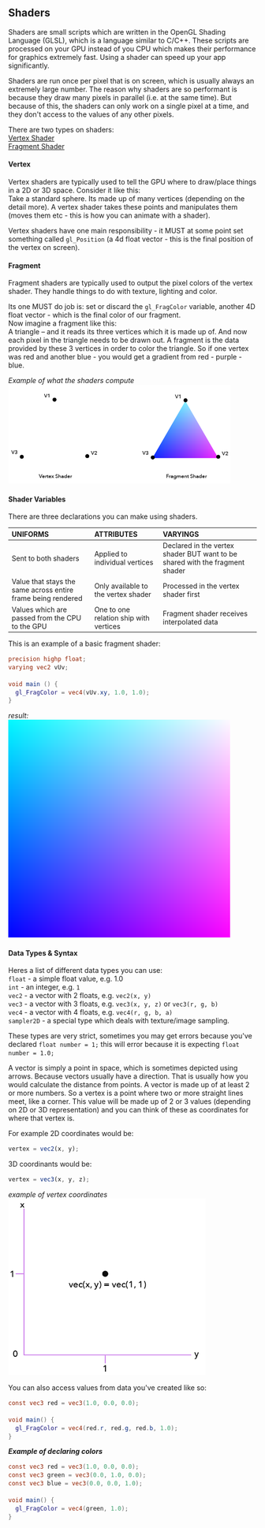 ## Shaders
Shaders are small scripts which are written in the OpenGL Shading Language (GLSL), which is a language similar to C/C++. These scripts are processed on your GPU instead of you CPU which makes their performance for graphics extremely fast. Using a shader can speed up your app significantly.

Shaders are run once per pixel that is on screen, which is usually always an extremely large number. The reason why shaders are so performant is because they draw many pixels in parallel (i.e. at the same time). But because of this, the shaders can only work on a single pixel at a time, and they don't access to the values of any other pixels.

There are two types on shaders:<br>
[Vertex Shader](#vertex)<br>
[Fragment Shader](#fragment)

<!-- TODO: update this -->
#### Vertex
Vertex shaders are typically used to tell the GPU where to draw/place things in a 2D or 3D space.
Consider it like this:<br>
Take a standard sphere. Its made up of many vertices (depending on the detail more). A vertex shader takes these points and manipulates them (moves them etc - this is how you can animate with a shader).<brb>

Vertex shaders have one main responsibility - it MUST at some point set something called `gl_Position` (a 4d float vector - this is the final position of the vertex on screen).

#### Fragment
Fragment shaders are typically used to output the pixel colors of the vertex shader. They handle things to do with texture, lighting and color.

Its one MUST do job is: set or discard the `gl_FragColor` variable, another 4D float vector - which is the final color of our fragment.<br>
Now imagine a fragment like this:<br>
A triangle – and it reads its three vertices which it is made up of. And now each pixel in the triangle needs to be drawn out. A fragment is the data provided by these 3 vertices in order to color the triangle. So if one vertex was red and another blue - you would get a gradient from red - purple - blue.

*Example of what the shaders compute*<br>
<img src="../assets/webgl/shader-triangle.png" width="450px"/>

#### Shader Variables
There are three declarations you can make using shaders.<br>

 UNIFORMS                                                    | ATTRIBUTES                             | VARYINGS                                                                    |
:----------------------------------------------------------- |:-------------------------------------- |:--------------------------------------------------------------------------- |
Sent to both shaders                                         |Applied to individual vertices          |Declared in the vertex shader BUT want to be shared with the fragment shader |
Value that stays the same across entire frame being rendered |Only available to the vertex shader     |Processed in the vertex shader first                                         |
Values which are passed from the CPU to the GPU              |One to one relation ship with vertices  |Fragment shader receives interpolated data                                   |


This is an example of a basic fragment shader:
```glsl
precision highp float;
varying vec2 vUv;

void main () {
  gl_FragColor = vec4(vUv.xy, 1.0, 1.0);
}
```
*result:*<br>
<img src="../assets/webgl/basic-shder.png" width="450px"/>

#### Data Types & Syntax
Heres a list of different data types you can use:<br>
`float` - a simple float value, e.g. 1.0<br>
`int` - an integer, e.g. `1`<br>
`vec2` - a vector with 2 floats, e.g. `vec2(x, y)`<br>
`vec3` - a vector with 3 floats, e.g. `vec3(x, y, z)` or `vec3(r, g, b)`<br>
`vec4` - a vector with 4 floats, e.g. `vec4(r, g, b, a)`<br>
`sampler2D` - a special type which deals with texture/image sampling.

These types are very strict, sometimes you may get errors because you've declared `float number = 1;` this will error because it is expecting `float number = 1.0;`

A vector is simply a point in space, which is sometimes depicted using arrows. Because vectors usually have a direction. That is usually how you would calculate the distance from points. A vector is made up of at least 2 or more numbers. So a vertex is a point where two or more straight lines meet, like a corner. This value will be made up of 2 or 3 values (depending on 2D or 3D representation) and you can think of these as coordinates for where that vertex is.

For example 2D coordinates would be:<br>
```js
vertex = vec2(x, y);
```

3D coordinants would be:<br>
```js
vertex = vec3(x, y, z);
```
*example of vertex coordinates*<br>
<img src="../assets/webgl/vertex-example.png" width="400px"/>

You can also access values from data you've created like so:
```glsl
const vec3 red = vec3(1.0, 0.0, 0.0);

void main() {
  gl_FragColor = vec4(red.r, red.g, red.b, 1.0);
}
```

***Example of declaring colors***
```glsl
const vec3 red = vec3(1.0, 0.0, 0.0);
const vec3 green = vec3(0.0, 1.0, 0.0);
const vec3 blue = vec3(0.0, 0.0, 1.0);

void main() {
  gl_FragColor = vec4(green, 1.0);
}
```
